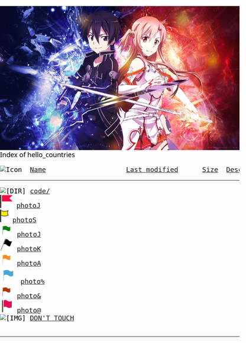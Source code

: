 <head><title>LOL</title>
<meta name="viewport" content="width=device-width, initial-scale=1.0">
<style>
html, body, #header {
    margin: 0 !important;
    padding: 0 !important;
   	font-family: system-ui, sans-serif;
}
body{
    margin:0;    padding: 0;

	font-family: system-ui, sans-serif;
	font-size: 18px;
    color: #000000;
    }
.header {
    height: 50px;
    background: #ffffff;
	font-family: system-ui, sans-serif;
    font-size:48px;
     color:#59dd1d;
}


.footer {
    height: 50px;
     background: #000000 ;
    font-size:14px;
     color:#000000;
}

a{
	background-color: #ad310a;
	color: #eee8d5;
	font-weight: bold;
text-decoration: none;
}

a:hover{
	background-color: #ad310a;
	color: #fdf6e3;
	font-weight: bold;
text-decoration: none;
}
</style>
</head>
<body>
<div id="bg">
<img style="display:block;" src="/img/SAO.jpg">
</div>
<div id="content">

</div>
</body>
	
<div class="header">
Index of hello_countries
</div>
<pre><img src="/icons/blank.gif" alt="Icon "> <a href="?C=N;O=D">Name</a>                    <a href="?C=M;O=A">Last modified</a>      <a href="?C=S;O=A">Size</a>  <a href="?C=D;O=A">Description</a><hr><img src="/icons/folder.gif" alt="[DIR]"> <a href="code/">code/</a>                     
<img src="/img/flag4.png" alt="[IMG]" style = "height: 35px;"> <a href="flag.txt">photoJ</a>
<img src="/img/flag.png" alt="[IMG]" style = "height: 35px;"> <a href="2zt98v.jpg">photoS</a>    
<img src="/img/flag2.png" alt="[IMG]" style = "height: 35px;"> <a href="2zt8cs.jpg">photoJ</a>    
<img src="/img/flag7.png" alt="[IMG]" style = "height: 35px;"> <a href="2ztag7.jpg">photoK</a>    
<img src="/img/flag5.png" alt="[IMG]" style = "height: 35px;"> <a href="racoon.jpg">photoA</a> 
<img src="/img/flag3.png" alt="[IMG]" style = "height: 45px;"> <a href="baby.jpg">photo%</a>
<img src="/img/flag6.png" alt="[IMG]" style = "height: 35px;"> <a href="harry-potter.jpeg">photo&</a>
<img src="/img/flag1.png" alt="[IMG]" style = "height: 35px;"> <a href="shower.jpg">photo@</a>
<img src="/icons/image2.gif" alt="[IMG]" style = "height: 35px;"> <a href="noah.txt">DON'T TOUCH</a>

<hr></pre>



</body>
